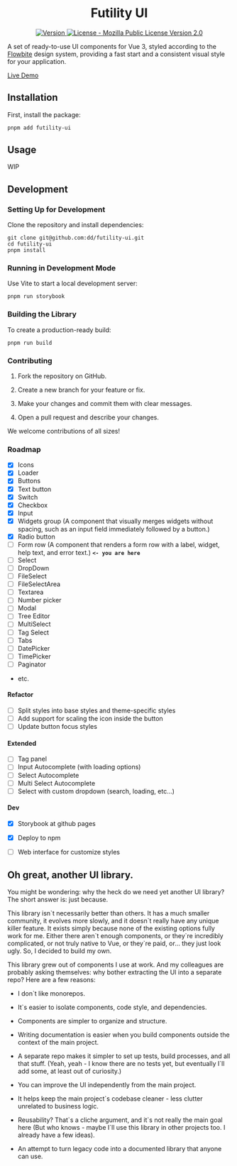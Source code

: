 <h1 align="center" >Futility UI</h1>

<p align="center">
	<a href="https://www.npmjs.com/package/futility-ui" target="_blank" title="Version">
		<img src="https://img.shields.io/npm/v/futility-ui.svg" alt="Version">
	</a>
	<a href="https://raw.githubusercontent.com/dd/futility-ui/master/LICENSE" target="_blank" title="License - Mozilla Public License Version 2.0" >
		<img src="https://img.shields.io/npm/l/futility-ui?cache-cracker" alt="License - Mozilla Public License Version 2.0" />
	</a>
</p>


A set of ready-to-use UI components for Vue 3, styled according to the [Flowbite](https://flowbite.com/) design system, providing a fast start and a consistent visual style for your application.

[Live Demo](https://dd.github.io/futility-ui/)


## Installation

First, install the package:

```sh
pnpm add futility-ui
```


## Usage

WIP


## Development

### Setting Up for Development

Clone the repository and install dependencies:

```console
git clone git@github.com:dd/futility-ui.git
cd futility-ui
pnpm install
```


### Running in Development Mode

Use Vite to start a local development server:

```console
pnpm run storybook
```


### Building the Library

To create a production-ready build:

```console
pnpm run build
```


### Contributing

1. Fork the repository on GitHub.

2. Create a new branch for your feature or fix.

3. Make your changes and commit them with clear messages.

4. Open a pull request and describe your changes.

We welcome contributions of all sizes!


### Roadmap

* [x] Icons
* [x] Loader
* [x] Buttons
* [x] Text button
* [x] Switch
* [x] Checkbox
* [x] Input
* [x] Widgets group (A component that visually merges widgets without spacing, such as an input field immediately followed by a button.)
* [x] Radio button
* [ ] Form row (A component that renders a form row with a label, widget, help text, and error text.) **`<- you are here`**
* [ ] Select
* [ ] DropDown
* [ ] FileSelect
* [ ] FileSelectArea
* [ ] Textarea
* [ ] Number picker
* [ ] Modal
* [ ] Tree Editor
* [ ] MultiSelect
* [ ] Tag Select
* [ ] Tabs
* [ ] DatePicker
* [ ] TimePicker
* [ ] Paginator
* etc.

#### Refactor

* [ ] Split styles into base styles and theme-specific styles
* [ ] Add support for scaling the icon inside the button
* [ ] Update button focus styles

#### Extended

* [ ] Tag panel
* [ ] Input Autocomplete (with loading options)
* [ ] Select Autocomplete
* [ ] Multi Select Autocomplete
* [ ] Select with custom dropdown (search, loading, etc...)

#### Dev

* [x] Storybook at github pages
* [x] Deploy to npm
* [ ] Web interface for customize styles


## Oh great, another UI library.

You might be wondering: why the heck do we need yet another UI library? The short answer is: just because.

This library isn\`t necessarily better than others. It has a much smaller community, it evolves more slowly, and it doesn\`t really have any unique killer feature. It exists simply because none of the existing options fully work for me. Either there aren\`t enough components, or they\`re incredibly complicated, or not truly native to Vue, or they\`re paid, or… they just look ugly. So, I decided to build my own.

This library grew out of components I use at work. And my colleagues are probably asking themselves: why bother extracting the UI into a separate repo? Here are a few reasons:

* I don\`t like monorepos.

* It\`s easier to isolate components, code style, and dependencies.

* Components are simpler to organize and structure.

* Writing documentation is easier when you build components outside the context of the main project.

* A separate repo makes it simpler to set up tests, build processes, and all that stuff. (Yeah, yeah - I know there are no tests yet, but eventually I\`ll add some, at least out of curiosity.)

* You can improve the UI independently from the main project.

* It helps keep the main project\`s codebase cleaner - less clutter unrelated to business logic.

* Reusability? That\`s a cliche argument, and it\`s not really the main goal here (But who knows - maybe I\`ll use this library in other projects too. I already have a few ideas).

* An attempt to turn legacy code into a documented library that anyone can use.
